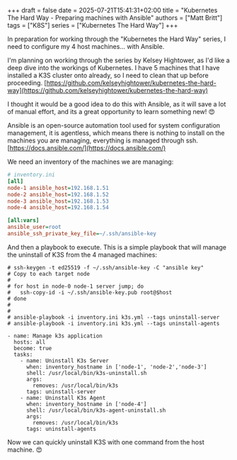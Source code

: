 +++
draft = false
date = 2025-07-21T15:41:31+02:00
title = "Kubernetes The Hard Way - Preparing machines with Ansible"
authors = ["Matt Britt"]
tags = ["K8S"]
series = ["Kubernetes The Hard Way"]
+++


In preparation for working through the "Kubernetes the Hard Way" series, I need to configure my 4 host machines... with Ansible.

<!--more-->

I'm planning on working through the series by Kelsey Hightower, as I'd like a deep dive into the workings of Kubernetes. I have 5 machines that I have installed a K3S cluster onto already, so I need to clean that up before proceeding. [https://github.com/kelseyhightower/kubernetes-the-hard-way](https://github.com/kelseyhightower/kubernetes-the-hard-way)

I thought it would be a good idea to do this with Ansible, as it will save a lot of manual effort, and its a great opportunity to learn something new! 😍

Ansible is an open-source automation tool used for system configuration management, it is agentless, which means there is nothing to install on the machines you are managing, everything is managed through ssh. [https://docs.ansible.com/](https://docs.ansible.com/)

We need an inventory of the machines we are managing:

```ini
# inventory.ini
[all]
node-1 ansible_host=192.168.1.51
node-2 ansible_host=192.168.1.52
node-3 ansible_host=192.168.1.53
node-4 ansible_host=192.168.1.54

[all:vars]
ansible_user=root
ansible_ssh_private_key_file=~/.ssh/ansible-key
```

And then a playbook to execute. This is a simple playbook that will manage the uninstall of K3S from the 4 managed machines:

```shell
# ssh-keygen -t ed25519 -f ~/.ssh/ansible-key -C "ansible key"
# Copy to each target node
#
# for host in node-0 node-1 server jump; do
#   ssh-copy-id -i ~/.ssh/ansible-key.pub root@$host
# done
#
#
# ansible-playbook -i inventory.ini k3s.yml --tags uninstall-server
# ansible-playbook -i inventory.ini k3s.yml --tags uninstall-agents

- name: Manage k3s application
  hosts: all
  become: true
  tasks:
    - name: Uninstall K3s Server
      when: inventory_hostname in ['node-1', 'node-2','node-3']
      shell: /usr/local/bin/k3s-uninstall.sh
      args:
        removes: /usr/local/bin/k3s
      tags: uninstall-server
    - name: Uninstall K3s Agent
      when: inventory_hostname in ['node-4']
      shell: /usr/local/bin/k3s-agent-uninstall.sh
      args:
        removes: /usr/local/bin/k3s
      tags: uninstall-agents
```

Now we can quickly uninstall K3S with one command from the host machine. 😍
